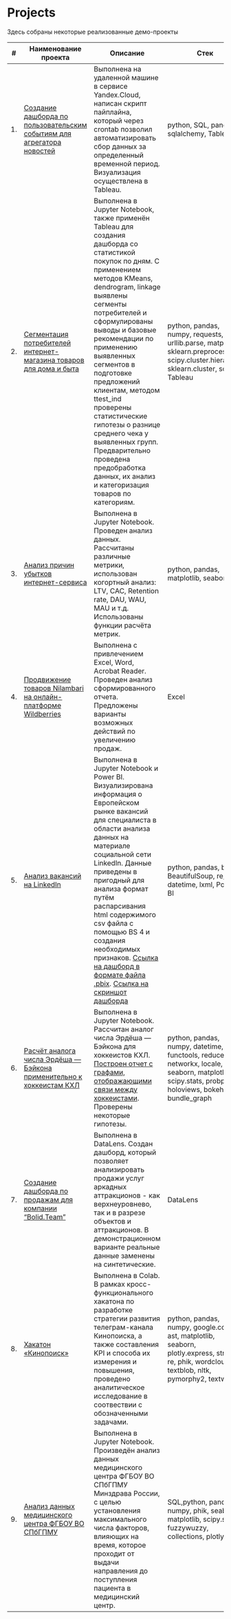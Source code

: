 # Projects
Здесь собраны некоторые реализованные демо-проекты

| #    | Наименование проекта                | Описание                                                     | Стек                                                         |
| ---- | ------------------------------------------------------------ | ------------------------------------------------------------ | ------------------------------------------------------------ |
| 1.   | [Создание дашборда по пользовательским событиям для агрегатора новостей](https://github.com/Andiva-1/Projects/blob/main/Dashboard/dashboard.ipynb) | Выполнена на удаленной машине в сервисе Yandex.Cloud, написан скрипт пайплайна, который через crontab позволил автоматизировать сбор данных за определенный временной период. Визуализация осуществлена в Tableau. | python, SQL, pandas, sqlalchemy, Tableau |
| 2.   | [Сегментация потребителей интернет-магазина товаров для дома и быта](https://github.com/Andiva-1/Projects/blob/main/Consumers_segmentation/Consumers_segmentation.ipynb) | Выполнена в Jupyter Notebook, также применён Tableau для создания дашборда со статистикой покупок по дням. С применением методов KMeans, dendrogram, linkage выявлены сегменты потребителей и сформулированы выводы и базовые рекомендации по применению выявленных сегментов в подготовке предложений клиентам, методом ttest_ind проверены статистические гипотезы о разнице среднего чека у выявленных групп. Предварительно проведена предобработка данных, их анализ и категоризация товаров по категориям. | python, pandas, numpy, requests, urllib.parse, matplotlib, sklearn.preprocessing, scipy.cluster.hierarchy, sklearn.cluster, scipy, Tableau |
| 3.   | [Анализ причин убытков интернет-сервиса](https://github.com/Andiva-1/Projects/blob/main/Business_indicators/Business_indicators.ipynb) |  Выполнена в Jupyter Notebook. Проведен анализ данных. Рассчитаны различные метрики, использован когортный анализ: LTV, CAC, Retention rate, DAU, WAU, MAU и т.д. Использованы функции расчёта метрик. | python, pandas, matplotlib, seaborn |
| 4.   | [Продвижение товаров Nilambari на онлайн-платформе Wildberries](Nilambari_analisis/README.md) | Выполнена с привлечением Excel, Word, Acrobat Reader. Проведен анализ сформированного отчета. Предложены варианты возможных действий по увеличению продаж. | Excel |
| 5.   | [Анализ вакансий на LinkedIn](LinkedIn/LinkedIn.ipynb) | Выполнена в Jupyter Notebook и Power BI. Визуализирована информация о Европейском рынке вакансий для специалиста в области анализа данных на материале социальной сети LinkedIn. Данные приведены в пригодный для анализа формат путём распарсивания html содержимого csv файла с помощью BS 4 и создания необходимых признаков. [Ссылка на дашборд в формате файла .pbix](LinkedIn/dashboard_linkedIn.pbix). [Ссылка на скриншот дашборда](LinkedIn/README.md) | python, pandas, bs4, BeautifulSoup, re, datetime, lxml, Power BI |
| 6.   | [Расчёт аналога числа Эрдёша — Бэйкона применительно к хоккеистам КХЛ](/Lemtyugov/Lemtyugov.ipynb) | Выполнена в Jupyter Notebook. Рассчитан аналог числа Эрдёша — Бэйкона для хоккеистов КХЛ. [Построен отчет с графами, отображающими связи между хоккеистами](/Lemtyugov/Visualization_and_General_Findings.md). Проверены некоторые гипотезы. | python, pandas, numpy, datetime, functools, reduce, networkx, locale, phik, seaborn, matplotlib, scipy.stats, probplot, holoviews, bokeh.io, bundle_graph |
| 7.   | [Cоздание дашборда по продажам для компании “Bolid.Team”](https://datalens.yandex/did7afoqzuck2) | Выполнена в DataLens. Cоздан дашборд, который позволяет анализировать продажи услуг аркадных аттракционов - как верхнеуровнево, так и в разрезе объектов и аттракционов. В демонстрационном варианте реальные данные заменены на синтетические. | DataLens
| 8.   | [Хакатон «Кинопоиск»](Hackathon_kinopoisk/KinoPoisk.ipynb) | Выполнена в Colab. В рамках кросс-функционального хакатона по разработке стратегии развития телеграм-канала Кинопоиска, а также составления KPI и способа их измерения и повышения, проведено аналитическое исследование в соотвествии с обозначенными задачами. | python, pandas, numpy, google.colab, ast, matplotlib, seaborn, plotly.express, string, re, phik, wordcloud, textblob, nltk, pymorphy2, textwrap
| 9.   | [Анализ данных медицинского центра ФГБОУ ВО СПбГПМУ](Hospitalization/hospitalization_git.ipynb) | Выполнена в Jupyter Notebook. Произведён анализ данных медицинского центра ФГБОУ ВО СПбГПМУ Минздрава России, с целью установления максимального числа факторов, влияющих на время, которое проходит от выдачи направления до поступления пациента в медицинский центр. | SQL,python, pandas, numpy, phik, seaborn, matplotlib, scipy.stats, fuzzywuzzy, collections, plotly
